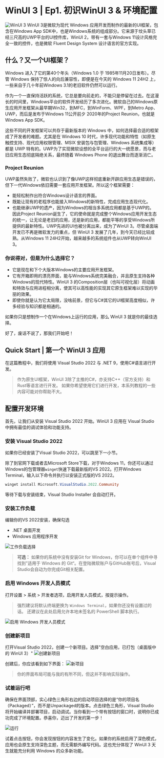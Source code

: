 # WinUI 3 | Ep1. 初识WinUI 3 & 环境配置

![WinUI 3](.\Pasted%20image%2020241127153149.png)
WinUI 3是微软为现代 Windows 应用开发而制作的最新的UI框架，包含在Windows App SDK中，也是Windows系统的组成部分。它来源于坟头草已经三尺高的UWP平台的UI控件库，WinUI 2，带有一套与Windows 11设计风格完全一致的控件，也是微软 Fluent Design System 设计语言的官方实现。

## 什么？又一个UI框架？

Windows 进入了它的第40个年头（Windows 1.0 于 1985年11月20日发布）。尽管 Windows 保持了惊人的向后兼容性，即便是在今天的 Windows 11 24H2 上，一些来自于几十年前Windows 3.1的老旧软件仍然可以运行。

作为一个一直保持活跃的系统，它总是要向前走的，不能只是停留在过去。在这漫长的时间里，Windows平台的软件开发经历了多次进化。微软自己的Windows原生应用开发框架从最早期Win32，到MFC，到WinForm、WPF，到Metro App、UWP，而后是发布于Windows 11公开前夕 2020年的Project Reunion，也就是Windows App SDK。

这些不同的开发框架可以共存于最新版本的 Windows 中，如何选择最合适的框架成了开发者的难题。尤其是在 Windows 10 时代，许多现代功能和特性（如原生触控支持、现代应用权限管理、MSIX 安装包与包管理、Windows 系统集成等）都是 UWP 特有的。UWP为了实现微软设想的全平台运行的大一统愿景，而与老旧应用生态彻底隔绝关系，最终随着 Windows Phone 的退出舞台而逐渐消亡。

### Project Reunion

UWP虽然失败了，微软也认识到了像UWP这样彻底重新开辟应用生态是错误的，但下一代Windows依旧需要一套应用开发框架。所以这个框架需要：

- 能轻松制作出符合Windows设计语言的界面。
- 既能让现有的老程序也能接入Windows的新特性，完成应用生态现代化。
- 也能继承UWP的遗产，因为Windows的相当多系统应用都是基于UWP的。
因此Project Reunion诞生了，它的使命就是完成整个Windows应用开发生态的统一，让无论是老旧的应用，还是新的应用，都能平等的享受Windows所提供的最新特性。UWP先进的UI也被分离出来，成为了WinUI 3。尽管桌面端开发已不再是微软发力的重点，但 WinUI 3 发展了几年，到今天已经比较成熟。从Windows 11 24H2开始，越来越多的系统组件也从UWP转向WinUI 3。

### 你说得对，但是为什么选择它？

- 它是现在和下个大版本Windows的主要应用开发框架。
- 它有开箱即用的漂亮界面，能与Windows系统完美融合，并且原生支持各种Windows的现代特性。WinUI 3 的Composition层（也叫可视化层）将动画和特效与应用进程相分离，使其可以高性能的实现其它原生框架难以实现的华丽的效果。
- 即使你就是认为它太局限，没啥前景，但它与C#其它的UI框架高度相似，许多经验与知识都是相通的。

如果你只是想制作一个在Windows上运行的应用，那么 WinUI 3 就是你的最佳选择。

好了，废话不说了，那我们开始吧！

## Quick Start | 第一个 WinUI 3 应用

在这篇教程中，我们将使用 Visual Studio 2022 与 .NET 9，使用C#语言进行开发。

> 作为原生UI框架，WinUI 3除了主推的C#，亦支持C++（官方支持）和Rust等语言进行开发。
> 如果你希望使用它们进行开发，本系列教程的一些内容可能对你帮助不大。

## 配置开发环境

首先，让我们从安装 Visual Studio 2022 开始。WinUI 3 应用在 Visual Studio 中拥有最佳的调试体验和功能支持。

### 安装 Visual Studio 2022

如果你已经安装了Visual Studio 2022，可以跳至下一小节。

除了到官网下载或者去Microsoft Store下载，对于Windows 11，你还可以通过Windows的包管理器`winget`快速下载最新版的VS 2022。打开Windows Terminal，输入以下命令并执行以安装正式版的VS 2022。

```powershell
winget install Microsoft.VisualStudio.2022.Community
```

等待下载与安装结束，Visual Studio Installer 会自动打开。

### 安装工作负载

编辑你的VS 2022安装，确保勾选

- .NET 桌面开发
- Windows 应用程序开发

![工作负载选择](Pasted%20image%2020241127164841.png)

> **可选：** 如果你的系统中没有安装Git for Windows，你可以在单个组件中寻找到”适用于 Windows 的 Git“。在登陆微软账户与GitHub账号后，Visual Studio会自动为你完成Git相关配置。

### 启用 Windows 开发人员模式

打开设置 > 系统 > 开发者选项，启用开发人员模式，按提示操作。

> 强烈建议将默认终端更换为 `Windows Terminal`，如果你还没有设置过的话。
> 还建议在此处启用允许本地未签名的 PowerShell 脚本执行。

![启用 Windows 开发人员模式](Pasted%20image%2020241127165503.png)

### 创建新项目

打开Visual Studio 2022，创建一个新项目。选择"空白应用，已打包（桌面版中的 WinUI 3）"
![创建新项目](Pasted%20image%2020241127170403.png)

创建后，你应该看到如下界面：
![新项目](Pasted%20image%2020241127171443.png)

> 你的界面布局可能与我的有所不同，但这并不影响实际操作。

### 试着运行吧

确保在界面顶部，实心绿色三角形右边的启动项目选择的是“你的项目名（Packaged）”，而不是Unpackaged的版本。点击绿色三角形，Visual Studio 将开始编译并部署项目，启动调试。当你看到一个带有按钮的窗口时，说明你已成功完成了环境配置。恭喜你，迈出了开发的第一步！

![运行](Pasted%20image%2020241127171913.png)

试着点击按钮，你会发现按钮的内容发生了变化。如果你的系统启用了深色模式，应用也会原生支持深色主题，而无需额外编写代码。这也充分体现了 WinUI 3 天生就能充分利用 Windows 的众多新功能。
